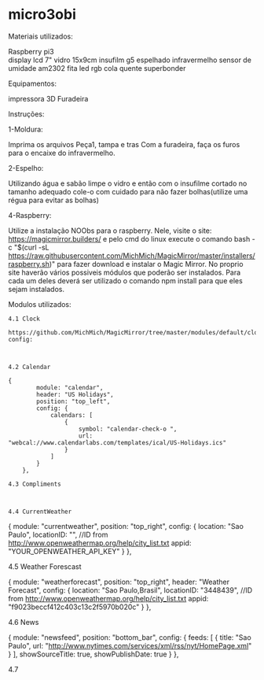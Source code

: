 # micro3obi

Materiais utilizados:

Raspberry pi3 <br>
display lcd 7"
vidro 15x9cm
insufilm g5 espelhado
infravermelho
sensor de umidade am2302
fita led rgb
cola quente
superbonder

Equipamentos:

impressora 3D
Furadeira

Instruções:

1-Moldura:

Imprima os arquivos Peça1, tampa e tras
Com a furadeira, faça os furos para o encaixe do infravermelho.

2-Espelho:

Utilizando água e sabão limpe o vidro e então com o insufilme cortado no tamanho adequado cole-o com cuidado para não fazer bolhas(utilize uma régua para evitar as bolhas)

4-Raspberry:

Utilize a instalação NOObs para o raspberry. Nele, visite o site:
https://magicmirror.builders/ e pelo cmd do linux execute o comando bash -c "$(curl -sL https://raw.githubusercontent.com/MichMich/MagicMirror/master/installers/raspberry.sh)" 
para fazer download e instalar o Magic Mirror.
No proprio site haverão vários possiveis módulos que poderão ser instalados. Para cada um deles deverá ser utilizado o comando npm install para que eles sejam instalados.

Modulos utilizados:

    4.1 Clock

    https://github.com/MichMich/MagicMirror/tree/master/modules/default/clock
    config:



    4.2 Calendar

    {
			module: "calendar",
			header: "US Holidays",
			position: "top_left",
			config: {
				calendars: [
					{
						symbol: "calendar-check-o ",
						url: "webcal://www.calendarlabs.com/templates/ical/US-Holidays.ics"
					}
				]
			}
		},

    4.3 Compliments



    4.4 CurrentWeather

{
			module: "currentweather",
			position: "top_right",
			config: {
				location: "Sao Paulo",
				locationID: "",  //ID from http://www.openweathermap.org/help/city_list.txt
				appid: "YOUR_OPENWEATHER_API_KEY"
			}
		},
        
4.5 Weather Forescast

{
			module: "weatherforecast",
			position: "top_right",
			header: "Weather Forecast",
			config: {
				location: "Sao Paulo,Brasil",
				locationID: "3448439",  //ID from http://www.openweathermap.org/help/city_list.txt
				appid: "f9023beccf412c403c13c2f5970b020c"
			}
		},
        
4.6 News

{
			module: "newsfeed",
			position: "bottom_bar",
			config: {
				feeds: [
					{
						title: "Sao Paulo",
						url: "http://www.nytimes.com/services/xml/rss/nyt/HomePage.xml"
					}
				],
				showSourceTitle: true,
				showPublishDate: true
			}
		},
        
4.7


